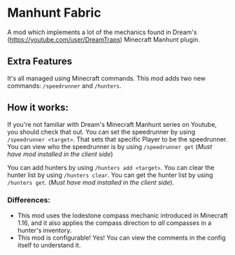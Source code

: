 # Manhunt Fabric
A mod which implements a lot of the mechanics found in Dream's (https://youtube.com/user/DreamTraps) Minecraft Manhunt plugin.

## Extra Features
It's all managed using Minecraft commands.
This mod adds two new commands: `/speedrunner` and `/hunters`.

## How it works:
If you're not familiar with Dream's Minecraft Manhunt series on Youtube, you should check that out.
You can set the speedrunner by using `/speedrunner <target>`. That sets that specific Player to be the speedrunner.
You can view who the speedrunner is by using `/speedrunner get` (*Must have mod installed in the client side*)

You can add hunters by using `/hunters add <target>`.
You can clear the hunter list by using `/hunters clear`.
You can get the hunter list by using `/hunters get`. (*Must have mod installed in the client side*).

### Differences:
* This mod uses the lodestone compass mechanic introduced in Minecraft 1.16, and it also applies the compass direction to *all* compasses in a hunter's inventory.
* This mod is configurable! Yes! You can view the comments in the config itself to understand it.
